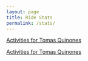 ```yaml
---
layout: page
title: Ride Stats
permalink: /stats/
---
```


<a class="rwgps-widget" href="https://ridewithgps.com/users/45898" data-rwgps-width="500" data-rwgps-user-id="45898" data-rwgps-include="month year">Activities for Tomas Quinones</a>
<script>
(function(d,s) { 
  if(!d.getElementById('rwgps-sdk')) {
    var el = d.getElementsByTagName(s)[0],
        js = d.createElement(s);
    js.id = 'rwgps-sdk';
    js.src = "//ridewithgps.com/javascripts/sdk.js?1528907695039";
    el.parentNode.insertBefore(js, el);
  }
})(document, 'script');
</script>


<a class="rwgps-widget" href="https://ridewithgps.com/users/45898" data-rwgps-width="500" data-rwgps-user-id="45898" data-rwgps-activities-count="7">Activities for Tomas Quinones</a>
<script>
(function(d,s) { 
  if(!d.getElementById('rwgps-sdk')) {
    var el = d.getElementsByTagName(s)[0],
        js = d.createElement(s);
    js.id = 'rwgps-sdk';
    js.src = "//ridewithgps.com/javascripts/sdk.js?1528907740639";
    el.parentNode.insertBefore(js, el);
  }
})(document, 'script');
</script>
